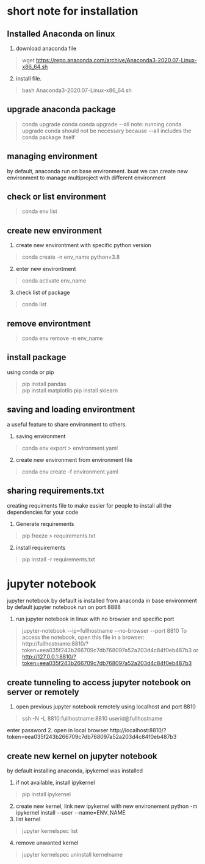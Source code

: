 # short note for installation
## Installed Anaconda on linux
1. download anaconda file 
> wget https://repo.anaconda.com/archive/Anaconda3-2020.07-Linux-x86_64.sh
2. install file. 
> bash Anaconda3-2020.07-Linux-x86_64.sh


## upgrade anaconda package
>conda upgrade conda
>conda upgrade --all
note: running conda upgrade conda should not be necessary because --all includes the conda package itself

## managing environment
by default, anaconda run on base environment. buat we can create new environment to manage multiproject with different environment
## check or list environment
> conda env list

## create new environment
1. create new environtment with specific python version
> conda create -n env_name python=3.8
2. enter new environtment
> conda activate env_name
3. check list of package
> conda list

## remove environtment
> conda env remove -n env_name

## install package
using conda or pip
> pip install pandas  
> pip install matplotlib
> pip install sklearn


## saving and loading environtment
a useful feature to share environment to others. 
1. saving environment
> conda env export > environment.yaml
2. create new environment from environment file
> conda env create -f environment.yaml

## sharing requirements.txt
creating requiments file to make easier for people to install all the dependencies for your code
1. Generate requirements
> pip freeze > requirements.txt
2. install requirements
> pip install -r requirements.txt


# jupyter notebook
jupyter notebook by default is installed from anaconda in base environment
by default jupyter notebook run on port 8888

1. run jupyter notebook in linux with no browser and specific port
> jupyter-notebook --ip=fullhostname --no-browser --port 8810
To access the notebook, open this file in a browser:
        http://fullhostname:8810/?token=eea035f243b266709c7db768097a52a203d4c84f0eb487b3
        or http://127.0.0.1:8810/?token=eea035f243b266709c7db768097a52a203d4c84f0eb487b3

## create tunneling to access jupyter notebook on server or remotely
1. open previous jupyter notebook remotely using localhost and port 8810
>  ssh -N -L 8810:fullhostname:8810 userid@fullhostname

enter password
2. open in local browser
http://localhost:8810/?token=eea035f243b266709c7db768097a52a203d4c84f0eb487b3

## create new kernel on jupyter notebook
by default installing anaconda, ipykernel was installed
1. if not available, install ipykernel
> pip install ipykernel
2. create new kernel, link new ipykernel with new environement
python -m ipykernel install --user --name=ENV_NAME
3. list kernel
> jupyter kernelspec list
4. remove unwanted kernel
> jupyter kernelspec uninstall kernelname

